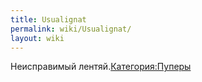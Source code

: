 ```yaml
---
title: Usualignat
permalink: wiki/Usualignat/
layout: wiki
---
```


Неисправимый лентяй.[Категория:Пуперы](Категория:Пуперы "wikilink")
